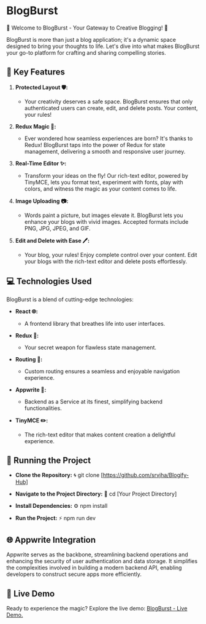 # BlogBurst

🚀 Welcome to BlogBurst - Your Gateway to Creative Blogging! 🚀

BlogBurst is more than just a blog application; it's a dynamic space designed to bring your thoughts to life. Let's dive into what makes BlogBurst your go-to platform for crafting and sharing compelling stories.

## 🌟 Key Features

1. **Protected Layout 🛡️:**

   - Your creativity deserves a safe space. BlogBurst ensures that only authenticated users can create, edit, and delete posts. Your content, your rules!

2. **Redux Magic 🚀:**

   - Ever wondered how seamless experiences are born? It's thanks to Redux! BlogBurst taps into the power of Redux for state management, delivering a smooth and responsive user journey.

3. **Real-Time Editor ✨:**

   - Transform your ideas on the fly! Our rich-text editor, powered by TinyMCE, lets you format text, experiment with fonts, play with colors, and witness the magic as your content comes to life.

4. **Image Uploading 📷:**

   - Words paint a picture, but images elevate it. BlogBurst lets you enhance your blogs with vivid images. Accepted formats include PNG, JPG, JPEG, and GIF.

5. **Edit and Delete with Ease 🖊️:**
   - Your blog, your rules! Enjoy complete control over your content. Edit your blogs with the rich-text editor and delete posts effortlessly.

## 💻 Technologies Used

BlogBurst is a blend of cutting-edge technologies:

- **React 🌐:**

  - A frontend library that breathes life into user interfaces.

- **Redux 🔄:**

  - Your secret weapon for flawless state management.

- **Routing 🚥:**

  - Custom routing ensures a seamless and enjoyable navigation experience.

- **Appwrite 🚀:**

  - Backend as a Service at its finest, simplifying backend functionalities.

- **TinyMCE ✏️:**
  - The rich-text editor that makes content creation a delightful experience.

## 🚦 Running the Project

- **Clone the Repository:** 🌀 git clone [https://github.com/srvjha/Blogify-Hub]

- **Navigate to the Project Directory:** 📂 cd [Your Project Directory]

- **Install Dependencies:** ⚙️ npm install

- **Run the Project:** ⚡️ npm run dev

## 🌐 Appwrite Integration

Appwrite serves as the backbone, streamlining backend operations and enhancing the security of user authentication and data storage. It simplifies the complexities involved in building a modern backend API, enabling developers to construct secure apps more efficiently.

## 🚀 Live Demo

Ready to experience the magic? Explore the live demo: [BlogBurst - Live Demo.](https://blog-burst-dusky.vercel.app/)
